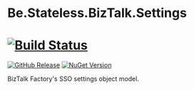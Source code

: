 ﻿# Be.Stateless.BizTalk.Settings

# [![Build Status](https://dev.azure.com/icraftsoftware/be.stateless/_apis/build/status/Be.Stateless.BizTalk.Settings%20Manual%20Release?branchName=master)](https://dev.azure.com/icraftsoftware/be.stateless/_build/latest?definitionId=666&branchName=master)
[![GitHub Release](https://img.shields.io/github/v/release/icraftsoftware/Be.Stateless.BizTalk.Settings)](https://github.com/icraftsoftware/Be.Stateless.BizTalk.Settings/releases/latest)
[![NuGet Version](https://img.shields.io/nuget/v/Be.Stateless.BizTalk.Settings.svg?style=flat)](https://www.nuget.org/packages/Be.Stateless.BizTalk.Settings/)

BizTalk Factory's SSO settings object model.
